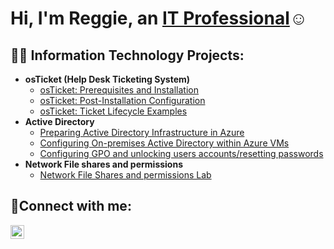 <h1>Hi, I'm Reggie, an <a href="https://linkedin.com/in/reginald-smith-jr-a1ab03341">IT Professional</a>☺</h1>

<h2>👨‍💻 Information Technology Projects:</h2>

- <b>osTicket (Help Desk Ticketing System)</b>
  - [osTicket: Prerequisites and Installation](https://github.com/ReggieS22/osticket-prereqs)
  - [osTicket: Post-Installation Configuration](https://github.com/ReggieS22/post-install-config)
  - [osTicket: Ticket Lifecycle Examples](https://github.com/ReggieS22/ticket-lifecycle)
- <b>Active Directory</b>
  - [Preparing Active Directory Infrastructure in Azure](https://github.com/ReggieS22/configure-ad)
  - [Configuring On-premises Active Directory within Azure VMs](https://github.com/ReggieS22/Azure-AD_OnPrem-Lab)
  - [Configuring GPO and unlocking users accounts/resetting passwords](https://github.com/ReggieS22/Configuring-GPO-and-unlocking-users-accounts-resetting-passwords/blob/main/README.md)
- <b>Network File shares and permissions</b>
  - [Network File Shares and permissions Lab](https://github.com/ReggieS22/configure-ad)


<h2>🤳Connect with me:</h2>

[<img align="left" alt="Josh | LinkedIn" width="22px" src="https://cdn.jsdelivr.net/npm/simple-icons@v3/icons/linkedin.svg" />][linkedin]

[linkedin]: https://linkedin.com/in/reginald-smith-jr-a1ab03341
